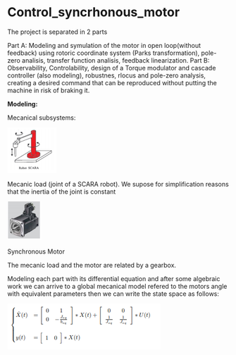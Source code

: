 # Control_syncrhonous_motor



The project is separated in 2 parts

Part A: Modeling and symulation of the motor in open loop(without feedback) using rotoric coordinate system (Parks transformation), pole-zero analisis, transfer function analisis, feedback linearization.
Part B: Observability, Controlability, design of a Torque modulator and cascade controller (also modeling), robustnes, rlocus and pole-zero analysis, creating a desired command that can be reproduced without putting the machine in risk of braking it.


**Modeling:**

Mecanical subsystems:

![](Capture.PNG) 

Mecanic load (joint of a SCARA robot). We supose for simplification reasons that the inertia of the joint is constant

![](Capture2.PNG)

Synchronous Motor

The mecanic load and the motor are related by a gearbox.

Modeling each part with its differential equation and after some algebraic work we can arrive to a global mecanical model refered to the motors angle with equivalent parameters then we can write the state space as follows:

![](Capture3.PNG)






